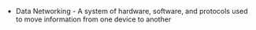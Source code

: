 
- Data Networking - A system of hardware, software, and protocols used to move information from one device to another